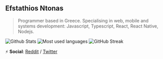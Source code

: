 ## Efstathios Ntonas

> Programmer based in Greece. Specialising in web, mobile and systems development: Javascript, Typescript, React, React Native, Nodejs.

![Github Stats](https://github-readme-stats.vercel.app/api?username=efstathiosntonas&count_private=true&show_icons=true&theme=onedark) ![Most used languages](https://github-readme-stats.vercel.app/api/top-langs/?username=efstathiosntonas&langs_count=8&layout=compact&hide=html,css&theme=onedark)
![GitHub Streak](http://github-readme-streak-stats.herokuapp.com?user=efstathiosntonas&theme=onedark&date_format=M%20j%5B%2C%20Y%5D)

:zap: **Social**: [Reddit](https://www.reddit.com/user/stathisntonas) / [Twitter](https://twitter.com/ntonasstathis?lang=en)

